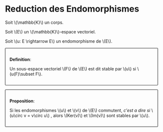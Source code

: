 # Reduction des Endomorphismes

Soit \\(\mathbb{K}\\) un corps.

Soit \\(E\\) un \\(\mathbb{K}\\)-espace vectoriel.

Soit \\(u: E \rightarrow E\\) un endomorphisme de \\(E\\).

<div style="padding: 1em; border: 1px solid black; border-radius: 2px; margin: 1em 0">

  **Definition**: 

  Un sous-espace vectoriel \\(F\\) de \\(E\\) est dit stable par \\(u\\) si \\(u(F)\subset F\\). 

</div>

<div style="padding: 1em; border: 1px solid black; border-radius: 2px">

  **Proposition**: 

  Si les endomorphismes \\(u\\) et \\(v\\) de \\(E\\) commutent, *c'est a dire si* \\(u\circ v = v\circ u\\)
  , alors \\(Ker(v)\\) et \\(Im(v)\\) sont stables par \\(u\\).

</div>

